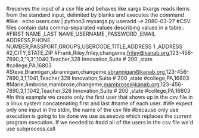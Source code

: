 #receives the input of a csv file and behaves like xargs 
#xargs reads items from the standard input, delimited by blanks and executes the command 
#like :   echo users.csv | python3 myxargs.py useradd -e 2080-03-27
#CSV files contain data comma-separated values describing values in a table.:
#FIRST NAME ,LAST NAME,USERNAME ,PASSWORD ,EMAIL ADDRESS,PHONE NUMBER,PASSPORT,GROUPS,USERCODE,TITLE,ADDRESS 1 ,ADDRESS #2,CITY,STATE,ZIP
#Frank,Riley,friley,changeme,friley@kanab.org,123-456-7890,3,"1,3",1040,Teacher,328 Innovation,Suite # 200 ,state #college,PA,16803
#Steve,Brannigan,sbrannigan,changeme,sbrannigan@kanab.org,123-456-7890,3,1,1041,Teacher,328 Innovation,Suite # 200 ,state #college,PA,16803
#Marie,Ambrose,mambrose,changeme,mambrose@kanab.org,123-456-7890,3,1,1042,Teacher,328 Innovation,Suite # 200 ,state #college,PA,16803
#In this example we create only the first  user that shows up in the cxv file in a linux system concatenating first and last #name of each user.
#We expect only one input in the stdin, the name of the csv file
#because only use execution is going to be done we use os.execvp which replaces the current program execution. If we needed to #add all of the users in the csv file we'd use subprocess.call
